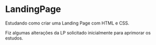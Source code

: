 # LandingPage
Estudando como criar uma Landing Page com HTML e CSS.

Fiz algumas alterações da LP solicitado inicialmente para aprimorar os estudos.
